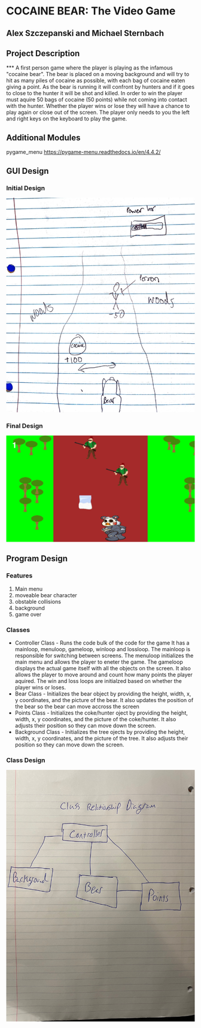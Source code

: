 #  COCAINE BEAR: The Video Game 

## Alex Szczepanski and Michael Sternbach 

## Project Description

***    A first person game where the player is playing as the infamous "cocaine bear". The bear is placed on a moving background and will try to hit as many piles of cocaine as possible, with each bag of cocaine eaten giving a point. As the bear is running it will confront by hunters and if it goes to close to the hunter it will be shot and killed. In order to win the player must aquire 50 bags of cocaine (50 points) while not coming into contact with the hunter. Whether the player wins or lose they will have a chance to play again or close out of the screen. The player only needs to you the left and right keys on the keyboard to play the game.

## Additional Modules
pygame_menu https://pygame-menu.readthedocs.io/en/4.4.2/ 

## GUI Design

### Initial Design
![initial gui](assets/ogdesign.png)

### Final Design
![final gui](assets/gamescreen.png)

## Program Design

### Features

1. Main menu
2. moveable bear character 
3. obstable collisions 
4. background 
5. game over

### Classes

- Controller Class - Runs the code bulk of the code for the game It has a mainloop, menuloop, gameloop, winloop and lossloop. The mainloop is responsible for switching between screens. The menuloop initializes the main menu and allows the player to eneter the game. The gameloop displays the actual game itself with all the objects on the screen. It also allows the player to move around and count how many points the player aquired. The win and loss loops are initialzed based on whether the player wins or loses.
- Bear Class - Initializes the bear object by providing the height, width, x, y coordinates, and the picture of the bear. It also updates the position of the bear so the bear can move accross the screen
- Points Class - Initializes the coke/hunter oject by providing the height, width, x, y coordinates, and the picture of the coke/hunter. It also adjusts their position so they can move down the screen. 
- Background Class - Initializes the tree ojects by providing the height, width, x, y coordinates, and the picture of the tree. It also adjusts their position so they can move down the screen. 

### Class Design
![class design](assets/classdiagram.png)

